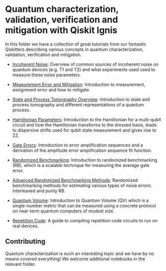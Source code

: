 # Quantum characterization, validation, verification and mitigation with Qiskit Ignis

In this folder we have a collection of great tutorials from our fantastic Qiskitters describing various concepts in quantum characterization, validation, verification and mitigation.

* [Incoherent Noise](coherence-overview.ipynb): Overview of common sources of incoherent noise on quantum devices (e.g. T1 and T2) and what experiments used used to measure these noise parameters.

* [Measurement Error and Mitigation](measurement_error_mitigation.ipynb): Introduction to measurement, assignment error and how to mitigate.

* [State and Process Tomography Overview](tomography-overview.ipynb): Introduction to state and process tomography and different representations of a quantum process.

* [Hamiltonian Parameters](hamiltonian.ipynb): Introduction to the Hamiltonian for a multi-qubit circuit and how the Hamiltonian transforms to the dressed basis, leads to dispersive shifts used for qubit state measurement and gives rise to ZZ.

* [Gate Errors](gate_errors.ipynb): Introduction to error amplification sequences and a derivation of the amplitude error amplification sequence fit function.

* [Randomized Benchmarking](RB_overview.ipynb): Introduction to randomized benchmarking (RB), which is a scalable technique for measuring the average gate error. 

* [Advanced Randomized Benchmarking Methods](RB_advanced.ipynb): Randomized benchmarking methods for estimating various types of noise errors: interleaved and purity RB.

* [Quantum Volume](QV_overview.ipynb): Introduction to Quantum Volume (QV) which is a single-number metric that can be measured using a concrete protocol on near-term quantum computers of modest size.

* [Repetition Code](repetition_code.ipynb): A guide to compiling repetition code circuits to run on real devices.

## Contributing

Quantum characterization is such an interesting topic and we have by no means covered everything! We welcome additional notebooks in the relevant folder. 
